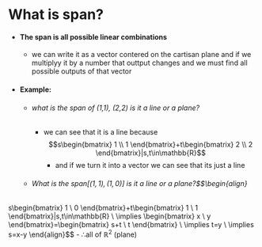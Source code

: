 # What is span?
- #### The span is all possible linear combinations
	- we can write it as a vector contered on the cartisan plane and if we multiplyy it by a number that outtput changes and we must find all possible outputs of that vector
- #### Example:
	- ###### what is the span of (1,1), (2,2) is it a line or a plane?
		- we can see that it is a line because$$s\begin{bmatrix}
1 \\
1
\end{bmatrix}+t\begin{bmatrix}
2 \\
2
\end{bmatrix}|s,t\in\mathbb{R}$$
			- and if we turn it into a vector we can see that its just a line
	- ###### What is the $span[(1,1),(1,0)]$ is it a line or a plane?$$\begin{align}
s\begin{bmatrix}
1 \\
0
\end{bmatrix}+t\begin{bmatrix}
1 \\
1
\end{bmatrix}|s,t\in\mathbb{R} \\
\implies \begin{bmatrix}
x \\
y
\end{bmatrix}=\begin{bmatrix}
s+t \\
t
\end{bmatrix}  \\
\implies t=y \\
\implies s=x-y
\end{align}$$
		- $\therefore$all of $\mathbb{R}^2$ (plane)